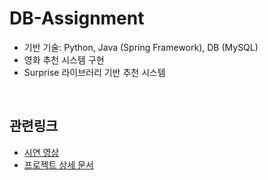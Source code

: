 # DB-Assignment

- 기반 기술: Python, Java (Spring Framework), DB (MySQL)
- 영화 추천 시스템 구현
- Surprise 라이브러리 기반 추천 시스템

<br>

## 관련링크

- [시연 영상](https://youtu.be/UxIjgL8KDSQ?si=30Xrb4uonfobjOM6)  
- [프로젝트 상세 문서](https://github.com/KDH2929/DB_Assignment/blob/main/DB%20%EA%B3%BC%EC%A0%9C%2012191557%20%EA%B9%80%EB%8F%99%ED%99%98.pdf)
